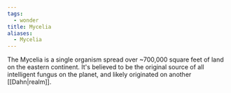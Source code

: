```yaml
---
tags:
  - wonder
title: Mycelia
aliases:
  - Mycelia
---
```


The Mycelia is a single organism spread over ~700,000 square feet of land on the eastern continent. It's believed to be the original source of all intelligent fungus on the planet, and likely originated on another [[Dahn|realm]].